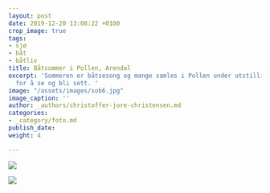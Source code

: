 ```yaml
---
layout: post
date: 2019-12-20 13:08:22 +0100
crop_image: true
tags:
- sjø
- båt
- båtliv
title: Båtsommer i Pollen, Arendal
excerpt: 'Sommeren er båtsesong og mange samles i Pollen under utstillinger og fellesferie
  for å se og bli sett. '
image: "/assets/images/sob6.jpg"
image_caption: ''
author: _authors/christoffer-jore-christensen.md
categories:
- _category/foto.md
publish_date: 
weight: 4

---
```

![](https://www.helping.no/sob5.jpg)

![](https://www.helping.no/batmesse37.jpg)